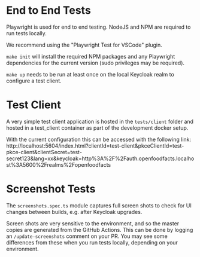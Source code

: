 # End to End Tests

Playwright is used for end to end testing. NodeJS and NPM are required to run tests locally.

We recommend using the "Playwright Test for VSCode" plugin.

`make init` will install the required NPM packages and any Playwright dependencies for the current version (sudo privileges may be required).

`make up` needs to be run at least once on the local Keycloak realm to configure a test client.

# Test Client

A very simple test client application is hosted in the `tests/client` folder and hosted in a test_client container as part of the development docker setup.

With the current configuration this can be accessed with the following link: http://localhost:5604/index.html?clientId=test-client&pkceClientId=test-pkce-client&clientSecret=test-secret123&lang=xx&keycloak=http%3A%2F%2Fauth.openfoodfacts.localhost%3A5600%2Frealms%2Fopenfoodfacts

# Screenshot Tests

The `screenshots.spec.ts` module captures full screen shots to check for UI changes between builds, e.g. after Keycloak upgrades.

Screen shots are very sensitive to the environment, and so the master copies are generated from the GitHub Actions. This can be done by logging an `/update-screenshots` comment on your PR.  You may see some differences from these when you run tests locally, depending on your environment.

